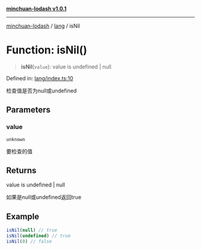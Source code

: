 [**minchuan-lodash v1.0.1**](../../README.md)

***

[minchuan-lodash](../../README.md) / [lang](../README.md) / isNil

# Function: isNil()

> **isNil**(`value`): value is undefined \| null

Defined in: [lang/index.ts:10](https://github.com/min-chuan/minchuan-lodash/blob/533b720297b85c3df23fa5b0d07b7dcb6c96c518/src/lang/index.ts#L10)

检查值是否为null或undefined

## Parameters

### value

`unknown`

要检查的值

## Returns

value is undefined \| null

如果是null或undefined返回true

## Example

```ts
isNil(null) // true
isNil(undefined) // true
isNil(0) // false
```
